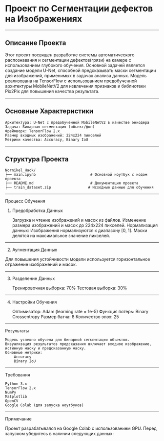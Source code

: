 # Проект по Сегментации дефектов на Изображениях
___

## Описание Проекта
Этот проект посвящен разработке системы автоматического распознавания и сегментации дефектов(грязи) на камере с использованием глубокого обучения. Основной задачей является создание модели U-Net, способной предсказывать маски сегментации для изображений, применимых в задачах анализа данных.
Модель реализована на TensorFlow с использованием предобученной архитектуры MobileNetV2 для извлечения признаков и библиотеки Pix2Pix для повышения качества результата.
___

## Основные Характеристики

    Архитектура: U-Net с предобученной MobileNetV2 в качестве энкодера
    Задача: Бинарная сегментация (объект/фон)
    Фреймворк: TensorFlow 2.x
    Размер входных изображений: 224x224 пикселей
    Метрики качества: Accuracy, Binary IoU
___

## Структура Проекта
    Nornikel_Hack/                
    ├── main.ipynb                         # Основной ноутбук с кодом проекта
    ├── README.md                          # Документация проекта         
    ├── train_dataset.zip                 # Исходные данные для обучения
___

Процесс Обучения
1. Предобработка Данных

    Загрузка и чтение изображений и масок из файлов.
    Изменение размера изображений и масок до 224x224 пикселей.
    Нормализация данных:
        Изображения нормализуются к диапазону [0, 1].
        Маски делятся на максимальное значение пикселей.
___

2. Аугментация Данных

Для повышения устойчивости модели используется горизонтальное отражение изображений и масок.
___

3. Разделение Данных

    Тренировочная выборка: 70%
    Тестовая выборка: 30%
___

4. Настройки Обучения

    Оптимизатор: Adam (learning rate = 1e-5)
    Функция потерь: Binary Crossentropy
    Размер батча: 8
    Количество эпох: 25
___

Результаты

    Модель успешно обучена для бинарной сегментации объектов.
    Визуализация результатов предсказания включает входное изображение, истинную маску и предсказанную маску.
    Основные метрики:
        Accuracy
        Binary IoU
___

Требования

    Python 3.x
    TensorFlow 2.x
    NumPy
    Matplotlib
    OpenCV
    Google Colab (для запуска ноутбуков)
___

Примечание

Проект разрабатывался на Google Colab с использованием GPU. Перед запуском убедитесь в наличии следующих данных:

